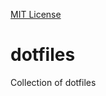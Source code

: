 [MIT License](http://img.shields.io/badge/license-MIT-brightgreen.svg)

dotfiles
========

Collection of dotfiles
